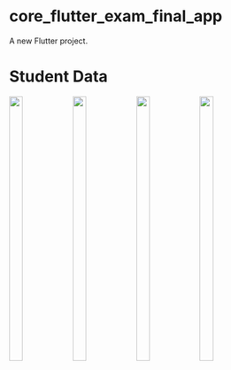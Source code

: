 # core_flutter_exam_final_app

A new Flutter project.
<h1>Student Data</h1>
<p>
 

  <img src="https://github.com/user-attachments/assets/ef06d58a-6c3d-4927-b703-8a4d263c4860" width="22%" Height="35%">
  <img src="https://github.com/user-attachments/assets/aeb5b618-c22f-4d69-a457-8fcc603db5a2" width="22%" Height="35%">
  <img src="https://github.com/user-attachments/assets/fdecf61d-a016-4446-9cf5-597170d524e0" width="22%" Height="35%">
  <img src="https://github.com/user-attachments/assets/e04a4854-2569-42c3-ab15-2b6070a7ff0b" width="22%" Height="35%">
  </p>
